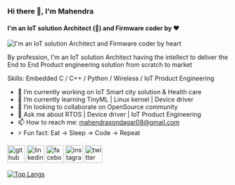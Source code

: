 ### Hi there 👋, I'm Mahendra
#### I'm an IoT solution Architect (:satellite:) and Firmware coder by :heart:
![I'm an IoT solution Architect and Firmware coder by heart ](https://arturssmirnovs.github.io/github-profile-readme-generator/images/banner.png)

By profession, I'm an IoT solution Architect having the intellect to deliver the End to End Product engineering solution from scratch to market 

Skills: Embedded C / C++ / Python / Wireless / IoT Product Engineering  

- 🔭 I’m currently working on IoT Smart city solution & Health care  
- 🌱 I’m currently learning TinyML | Linux kernel | Device driver  
- 👯 I’m looking to collaborate on OpenSource community  
- 💬 Ask me about RTOS | Device driver | IoT Product Engineering  
- 📫 How to reach me: mahendrasondagar08@gmail.com 
- ⚡ Fun fact: Eat -> Sleep -> Code -> Repeat  


[<img src='https://cdn.jsdelivr.net/npm/simple-icons@3.0.1/icons/github.svg' alt='github' height='40'>](https://github.com/MahendraSondagar)  [<img src='https://cdn.jsdelivr.net/npm/simple-icons@3.0.1/icons/linkedin.svg' alt='linkedin' height='40'>](https://www.linkedin.com/in/mahendra-sondagar/)  [<img src='https://cdn.jsdelivr.net/npm/simple-icons@3.0.1/icons/facebook.svg' alt='facebook' height='40'>](https://www.facebook.com/mahendra.sondagar)  [<img src='https://cdn.jsdelivr.net/npm/simple-icons@3.0.1/icons/instagram.svg' alt='instagram' height='40'>](https://www.instagram.com/mahendrasondagar/)  [<img src='https://cdn.jsdelivr.net/npm/simple-icons@3.0.1/icons/twitter.svg' alt='twitter' height='40'>](https://twitter.com/Mahendra_017)  

[![Top Langs](https://github-readme-stats.vercel.app/api/top-langs/?username=MahendraSondagar)](https://github.com/anuraghazra/github-readme-stats)

